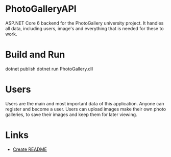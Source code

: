 # PhotoGalleryAPI
ASP.NET Core 6 backend for the PhotoGallery university project. It handles all data, including users, image's and everything that is needed for these to work.

# Build and Run
dotnet publish
dotnet run PhotoGallery.dll

# Users
Users are the main and most important data of this application. Anyone can register and become a user. Users can upload images make their own photo galleries, to save their images and keep them for later viewing.

# Links
- [Create README](https://docs.microsoft.com/en-us/azure/devops/repos/git/create-a-readme?view=azure-devops)